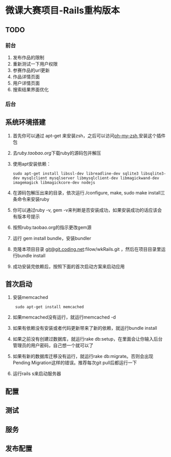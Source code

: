 微课大赛项目-Rails重构版本
==========================

## TODO
### 前台
1. 发布作品的限制
2. 重新测试一下用户权限
3. 参赛作品的url更新
4. 作品详情页面
5. 用户详情页面
6. 搜索结果界面优化
### 后台


系统环境搭建
------------

1.  首先你可以通过 apt-get
    来安装zsh，之后可以访问[oh-my-zsh],安装这个插件包
2.  去*ruby.taobao.org*下载ruby的源码包并解压
3.  使用apt安装依赖：

        sudo apt-get install libssl-dev libreadline-dev sqlite3 libsqlite3-dev mysqlclient mysqlserver libmysqlclient-dev libmagickwand-dev imagemagick libmagickcore-dev nodejs

4.  在源码包解压出来的目录，依次运行./configure, make, sudo make
    install三条命令来安装ruby
5.  你可以通过ruby -v, gem
    -v来判断是否安装成功，如果安装成功的话应该会有版本号提示
6.  按照ruby.taobao.org的指示更改gem源
7.  运行 gem install bundle，安装bundler
8.  克隆本项目目录 <git@git.coding.net>:filow/wkRails.git
    ，然后在项目目录里运行bundle install
9.  成功安装完依赖后，按照下面的首次启动方案来启动应用

首次启动
--------

1. 安装memcached

        sudo apt-get install memcached

2. 如果memcached没有运行，就运行memcached -d
3. 如果有依赖没有安装或者代码更新带来了新的依赖，就运行bundle install
4. 如果之前没有创建过数据库，就运行rake
    db:setup，在里面会让你输入后台管理员的用户密码，自己想一个就可以了
5. 如果有新的数据库迁移没有运行，就运行rake
    db:migrate。否则会出现Pending Migration这样的错误。推荐每次git
    pull后都运行一下
6. 运行rails s来启动服务器

配置
----

测试
----

服务
----

发布配置
--------

  [oh-my-zsh]: https://github.com/robbyrussell/oh-my-zsh
